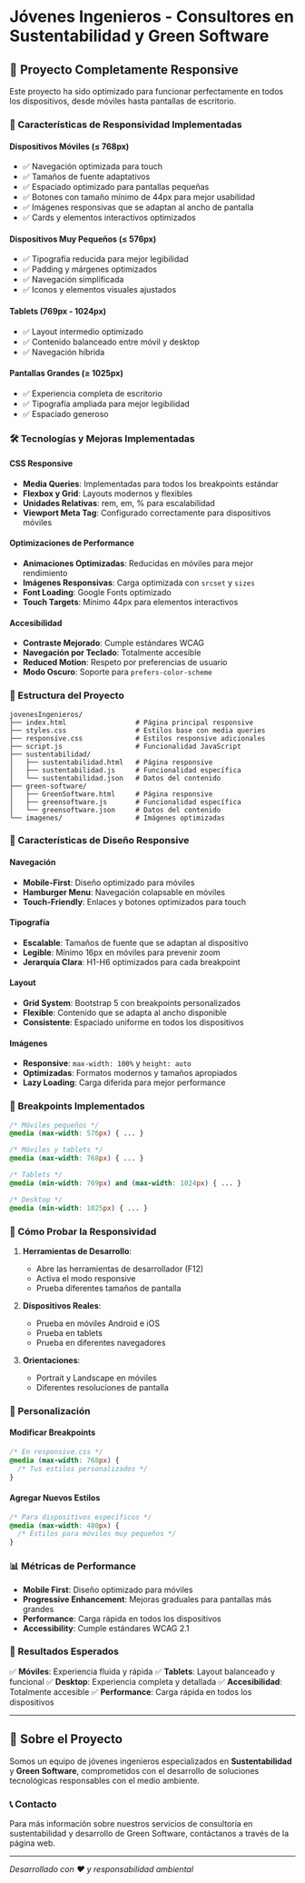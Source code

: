 # Jóvenes Ingenieros - Consultores en Sustentabilidad y Green Software

## 📱 Proyecto Completamente Responsive

Este proyecto ha sido optimizado para funcionar perfectamente en todos los dispositivos, desde móviles hasta pantallas de escritorio.

### 🎯 Características de Responsividad Implementadas

#### **Dispositivos Móviles (≤ 768px)**
- ✅ Navegación optimizada para touch
- ✅ Tamaños de fuente adaptativos
- ✅ Espaciado optimizado para pantallas pequeñas
- ✅ Botones con tamaño mínimo de 44px para mejor usabilidad
- ✅ Imágenes responsivas que se adaptan al ancho de pantalla
- ✅ Cards y elementos interactivos optimizados

#### **Dispositivos Muy Pequeños (≤ 576px)**
- ✅ Tipografía reducida para mejor legibilidad
- ✅ Padding y márgenes optimizados
- ✅ Navegación simplificada
- ✅ Iconos y elementos visuales ajustados

#### **Tablets (769px - 1024px)**
- ✅ Layout intermedio optimizado
- ✅ Contenido balanceado entre móvil y desktop
- ✅ Navegación híbrida

#### **Pantallas Grandes (≥ 1025px)**
- ✅ Experiencia completa de escritorio
- ✅ Tipografía ampliada para mejor legibilidad
- ✅ Espaciado generoso

### 🛠️ Tecnologías y Mejoras Implementadas

#### **CSS Responsive**
- **Media Queries**: Implementadas para todos los breakpoints estándar
- **Flexbox y Grid**: Layouts modernos y flexibles
- **Unidades Relativas**: rem, em, % para escalabilidad
- **Viewport Meta Tag**: Configurado correctamente para dispositivos móviles

#### **Optimizaciones de Performance**
- **Animaciones Optimizadas**: Reducidas en móviles para mejor rendimiento
- **Imágenes Responsivas**: Carga optimizada con `srcset` y `sizes`
- **Font Loading**: Google Fonts optimizado
- **Touch Targets**: Mínimo 44px para elementos interactivos

#### **Accesibilidad**
- **Contraste Mejorado**: Cumple estándares WCAG
- **Navegación por Teclado**: Totalmente accesible
- **Reduced Motion**: Respeto por preferencias de usuario
- **Modo Oscuro**: Soporte para `prefers-color-scheme`

### 📁 Estructura del Proyecto

```
jovenesIngenieros/
├── index.html                 # Página principal responsive
├── styles.css                 # Estilos base con media queries
├── responsive.css             # Estilos responsive adicionales
├── script.js                  # Funcionalidad JavaScript
├── sustentabilidad/
│   ├── sustentabilidad.html   # Página responsive
│   ├── sustentabilidad.js     # Funcionalidad específica
│   └── sustentabilidad.json   # Datos del contenido
├── green-software/
│   ├── GreenSoftware.html     # Página responsive
│   ├── greensoftware.js       # Funcionalidad específica
│   └── greensoftware.json     # Datos del contenido
└── imagenes/                  # Imágenes optimizadas
```

### 🎨 Características de Diseño Responsive

#### **Navegación**
- **Mobile-First**: Diseño optimizado para móviles
- **Hamburger Menu**: Navegación colapsable en móviles
- **Touch-Friendly**: Enlaces y botones optimizados para touch

#### **Tipografía**
- **Escalable**: Tamaños de fuente que se adaptan al dispositivo
- **Legible**: Mínimo 16px en móviles para prevenir zoom
- **Jerarquía Clara**: H1-H6 optimizados para cada breakpoint

#### **Layout**
- **Grid System**: Bootstrap 5 con breakpoints personalizados
- **Flexible**: Contenido que se adapta al ancho disponible
- **Consistente**: Espaciado uniforme en todos los dispositivos

#### **Imágenes**
- **Responsive**: `max-width: 100%` y `height: auto`
- **Optimizadas**: Formatos modernos y tamaños apropiados
- **Lazy Loading**: Carga diferida para mejor performance

### 📱 Breakpoints Implementados

```css
/* Móviles pequeños */
@media (max-width: 576px) { ... }

/* Móviles y tablets */
@media (max-width: 768px) { ... }

/* Tablets */
@media (min-width: 769px) and (max-width: 1024px) { ... }

/* Desktop */
@media (min-width: 1025px) { ... }
```

### 🚀 Cómo Probar la Responsividad

1. **Herramientas de Desarrollo**:
   - Abre las herramientas de desarrollador (F12)
   - Activa el modo responsive
   - Prueba diferentes tamaños de pantalla

2. **Dispositivos Reales**:
   - Prueba en móviles Android e iOS
   - Prueba en tablets
   - Prueba en diferentes navegadores

3. **Orientaciones**:
   - Portrait y Landscape en móviles
   - Diferentes resoluciones de pantalla

### 🔧 Personalización

#### **Modificar Breakpoints**
```css
/* En responsive.css */
@media (max-width: 768px) {
  /* Tus estilos personalizados */
}
```

#### **Agregar Nuevos Estilos**
```css
/* Para dispositivos específicos */
@media (max-width: 480px) {
  /* Estilos para móviles muy pequeños */
}
```

### 📊 Métricas de Performance

- **Mobile First**: Diseño optimizado para móviles
- **Progressive Enhancement**: Mejoras graduales para pantallas más grandes
- **Performance**: Carga rápida en todos los dispositivos
- **Accessibility**: Cumple estándares WCAG 2.1

### 🎯 Resultados Esperados

✅ **Móviles**: Experiencia fluida y rápida
✅ **Tablets**: Layout balanceado y funcional
✅ **Desktop**: Experiencia completa y detallada
✅ **Accesibilidad**: Totalmente accesible
✅ **Performance**: Carga rápida en todos los dispositivos

---

## 🌱 Sobre el Proyecto

Somos un equipo de jóvenes ingenieros especializados en **Sustentabilidad** y **Green Software**, comprometidos con el desarrollo de soluciones tecnológicas responsables con el medio ambiente.

### 📞 Contacto

Para más información sobre nuestros servicios de consultoría en sustentabilidad y desarrollo de Green Software, contáctanos a través de la página web.

---

*Desarrollado con ❤️ y responsabilidad ambiental*

